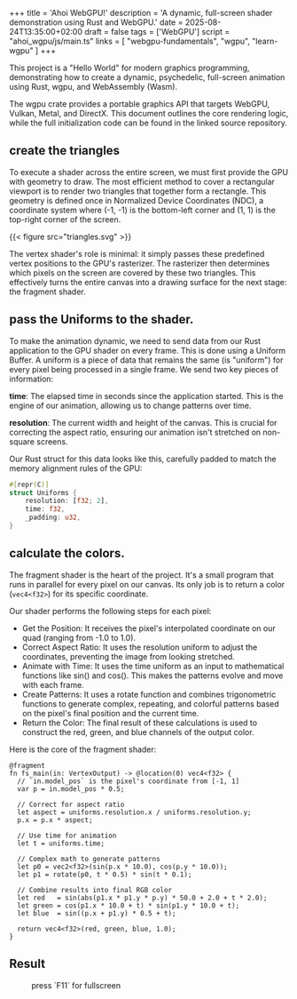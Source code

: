 +++
title = 'Ahoi WebGPU!'
description = 'A dynamic, full-screen shader demonstration using Rust and WebGPU.'
date = 2025-08-24T13:35:00+02:00
draft = false
tags = ['WebGPU']
script = "ahoi_wgpu/js/main.ts"
links = [ "webgpu-fundamentals", "wgpu", "learn-wgpu" ]
+++

This project is a "Hello World" for modern graphics programming, demonstrating how to create a dynamic, 
psychedelic, full-screen animation using Rust, wgpu, and WebAssembly (Wasm). 

The wgpu crate provides a portable graphics API that targets WebGPU, Vulkan, Metal, and DirectX. 
This document outlines the core rendering logic, while the full initialization code can be found
in the linked source repository.

## create the triangles

To execute a shader across the entire screen, we must first provide the GPU with geometry to draw. 
The most efficient method to cover a rectangular viewport is to render two triangles that together
form a rectangle. This geometry is defined once in Normalized Device Coordinates (NDC), a
coordinate system where (-1, -1) is the bottom-left corner and (1, 1) is the top-right corner
of the screen.

{{< figure src="triangles.svg" >}}

The vertex shader's role is minimal: it simply passes these predefined vertex positions to the GPU's 
rasterizer. The rasterizer then determines which pixels on the screen are covered by these two 
triangles. This effectively turns the entire canvas into a drawing surface for the next 
stage: the fragment shader.

## pass the Uniforms to the shader.

To make the animation dynamic, we need to send data from our Rust application to the GPU shader on every
frame. This is done using a Uniform Buffer. A uniform is a piece of data that remains the same (is "uniform")
for every pixel being processed in a single frame. We send two key pieces of information: 

**time**: The elapsed time in seconds since the application started. This is the engine of our animation, 
allowing us to change patterns over time. 

**resolution**: The current width and height of the canvas. This is crucial for correcting
the aspect ratio, ensuring our animation isn't stretched on non-square screens.

Our Rust struct for this data looks like this, carefully padded to match the memory alignment rules of the GPU:

```rust
#[repr(C)]
struct Uniforms {
    resolution: [f32; 2],
    time: f32,
    _padding: u32,
}
```

## calculate the colors. 

The fragment shader is the heart of the project. It's a small program that runs in parallel
for every pixel on our canvas. Its only job is to return a color (`vec4<f32>`) for its specific
coordinate. 

Our shader performs the following steps for each pixel:

- Get the Position: It receives the pixel's interpolated coordinate on our quad (ranging from -1.0 to 1.0).
- Correct Aspect Ratio: It uses the resolution uniform to adjust the coordinates, preventing the image from looking stretched.
- Animate with Time: It uses the time uniform as an input to mathematical functions like sin() and cos(). This makes the patterns evolve and move with each frame.
- Create Patterns: It uses a rotate function and combines trigonometric functions to generate complex, repeating, and colorful patterns based on the pixel's final position and the current time.
- Return the Color: The final result of these calculations is used to construct the red, green, and blue channels of the output color.

Here is the core of the fragment shader:

```wgsl
@fragment
fn fs_main(in: VertexOutput) -> @location(0) vec4<f32> {
  // `in.model_pos` is the pixel's coordinate from [-1, 1]
  var p = in.model_pos * 0.5;

  // Correct for aspect ratio
  let aspect = uniforms.resolution.x / uniforms.resolution.y;
  p.x = p.x * aspect;

  // Use time for animation
  let t = uniforms.time;

  // Complex math to generate patterns
  let p0 = vec2<f32>(sin(p.x * 10.0), cos(p.y * 10.0));
  let p1 = rotate(p0, t * 0.5) * sin(t * 0.1);

  // Combine results into final RGB color
  let red   = sin(abs(p1.x * p1.y * p.y) * 50.0 + 2.0 + t * 2.0);
  let green = cos(p1.x * 10.0 + t) * sin(p1.y * 10.0 + t);
  let blue  = sin((p.x + p1.y) * 0.5 + t);

  return vec4<f32>(red, green, blue, 1.0);
}
```

## Result

<figure>
  <canvas width=1280 height=860 id="shader"></canvas>
  <p>press `F11` for fullscreen</p>
</figure>

